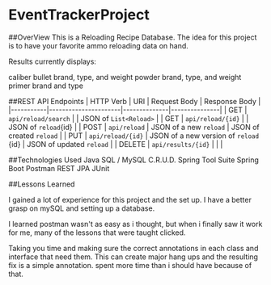 # EventTrackerProject
##OverView
This is a Reloading Recipe Database. The idea for this project is to have your favorite ammo reloading data on hand.

Results currently displays:

caliber
bullet brand, type, and weight
powder brand, type, and weight
primer brand and type


##REST API Endpoints
| HTTP Verb | URI                  | Request Body | Response Body |
|-----------|----------------------|--------------|---------------|
| GET       | `api/reload/search`  |              | JSON of `List<Reload>` |
| GET       | `api/reload/{id}`    |              | JSON of `reload`{id}  |
| POST      | `api/reload`         | JSON of a new `reload` | JSON of created `reload` |
| PUT       | `api/reload/{id}`    | JSON of a new version of `reload` {id} | JSON of updated `reload` |
| DELETE    | `api/results/{id}`   |              | |



##Technologies Used
Java
SQL / MySQL
C.R.U.D.
Spring Tool Suite
Spring Boot
Postman
REST
JPA
JUnit

##Lessons Learned

I gained a lot of experience for this project and the set up. I have a better grasp on mySQL and setting up a database.

I learned postman wasn't as easy as i thought, but when i finally saw it work for me, many of the lessons that were taught clicked.

Taking you time and making sure the correct annotations in each class and interface that need them. This can create major hang ups and the resulting fix is a simple annotation. spent more time than i should have because of that.
